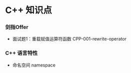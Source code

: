 # C++ 知识点


### 剑指Offer

- 面试题1：重载赋值运算符函数   CPP-001-rewrite-operator



### C++ 语言特性

- 命名空间 namespace

